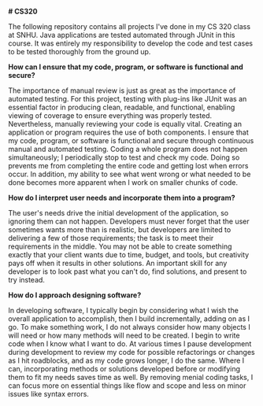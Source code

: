**# CS320**

The following repository contains all projects I've done in my CS 320 class at SNHU. Java applications are tested automated through JUnit in this course. It was entirely my responsibility to develop the code and test cases to be tested thoroughly from the ground up.


**How can I ensure that my code, program, or software is functional and secure?**

The importance of manual review is just as great as the importance of automated testing. For this project, testing with plug-ins like JUnit was an essential factor in producing clean, readable, and functional, enabling viewing of coverage to ensure everything was properly tested. Nevertheless, manually reviewing your code is equally vital. Creating an application or program requires the use of both components. I ensure that my code, program, or software is functional and secure through continuous manual and automated testing. Coding a whole program does not happen simultaneously; I periodically stop to test and check my code. Doing so prevents me from completing the entire code and getting lost when errors occur. In addition, my ability to see what went wrong or what needed to be done becomes more apparent when I work on smaller chunks of code.

**How do I interpret user needs and incorporate them into a program?**

The user's needs drive the initial development of the application, so ignoring them can not happen. Developers must never forget that the user sometimes wants more than is realistic, but developers are limited to delivering a few of those requirements; the task is to meet their requirements in the middle. You may not be able to create something exactly that your client wants due to time, budget, and tools, but creativity pays off when it results in other solutions. An important skill for any developer is to look past what you can't do, find solutions, and present to try instead.

**How do I approach designing software?**

In developing software, I typically begin by considering what I wish the overall application to accomplish, then I build incrementally, adding on as I go. To make something work, I do not always consider how many objects I will need or how many methods will need to be created. I begin to write code when I know what I want to do. At various times I pause development during development to review my code for possible refactorings or changes as I hit roadblocks, and as my code grows longer, I do the same. Where I can, incorporating methods or solutions developed before or modifying them to fit my needs saves time as well. By removing menial coding tasks, I can focus more on essential things like flow and scope and less on minor issues like syntax errors.
